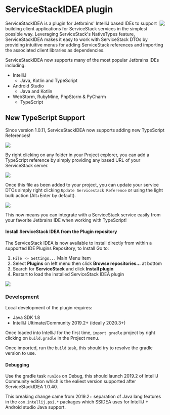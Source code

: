 # ServiceStackIDEA plugin
<img align="right" src="https://raw.githubusercontent.com/ServiceStack/Assets/master/img/servicestackidea/supported-ides.png" />
ServiceStackIDEA is a plugin for Jetbrains' IntelliJ based IDEs to support building client applications for ServiceStack services in the simplest possible way. Leveraging ServiceStack's NativeTypes feature, ServiceStackIDEA makes it easy to work with ServiceStack DTOs by providing intuitive menus for adding ServiceStack references and importing the associated client libraries as dependencies.

ServiceStackIDEA now supports many of the most popular Jetbrains IDEs including:

- IntelliJ
    - Java, Kotlin and TypeScript
- Android Studio
	- Java and Kotlin
- WebStorm, RubyMine, PhpStorm & PyCharm
	- TypeScript


## New TypeScript Support
Since version 1.0.11, ServiceStackIDEA now supports adding new TypeScript References!

![](https://raw.githubusercontent.com/ServiceStack/Assets/master/img/servicestackidea/webstorm-add-typescript.png)

By right clicking on any folder in your Project explorer, you can add a TypeScript reference by simply providing any based URL of your ServiceStack server.

![](https://raw.githubusercontent.com/ServiceStack/Assets/7474c03bdb0ea1982db2e7be57567ad1b8a4ad38/img/servicestackidea/add-typescript-ref.png)

Once this file as been added to your project, you can update your service DTOs simply right clicking `Update Servicestack Reference` or using the light bulb action (Alt+Enter by default).

![](https://raw.githubusercontent.com/ServiceStack/Assets/master/img/servicestackidea/webstorm-update-typescript.png)

This now means you can integrate with a ServiceStack service easily from your favorite Jetbrains IDE when working with TypeScript!

#### Install ServiceStack IDEA from the Plugin repository

The ServiceStack IDEA is now available to install directly from within a supported IDE Plugins Repository, to Install Go to: 

 1. `File -> Settings...` Main Menu Item
 2. Select **Plugins** on left menu then click **Browse repositories...** at bottom
 3. Search for **ServiceStack** and click **Install plugin**
 4. Restart to load the installed ServiceStack IDEA plugin

![](https://raw.githubusercontent.com/ServiceStack/Assets/master/img/servicestackidea/android-plugin-download.gif)

### Development
Local development of the plugin requires:
 - Java SDK 1.8
 - IntelliJ Ultimate/Community 2019.2+ (ideally 2020.3+)
 
Once loaded into IntelliJ for the first time, `import gradle` project by right clicking on `build.gradle` in the Project menu.

Once imported, run the `build` task, this should try to resolve the gradle version to use.

#### Debugging
Use the gradle task `runIde` on Debug, this should launch 2019.2 of IntelliJ Community edition which is the ealiest version supported after ServiceStackIDEA 1.0.40.

This breaking change came from 2019.2+ separation of Java lang features in the `com.intellij.psi.*` packages which SSIDEA uses for IntelliJ + Android studio Java support.
